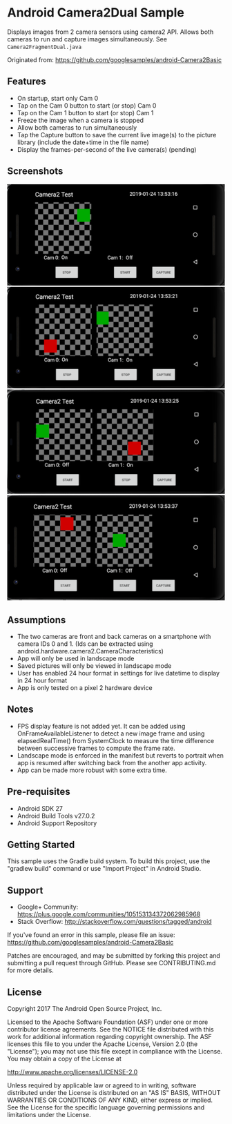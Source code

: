 
Android Camera2Dual Sample
===================================

Displays images from 2 camera sensors using camera2 API. Allows both cameras
to run and capture images simultaneously. See `Camera2FragmentDual.java`

Originated from:
https://github.com/googlesamples/android-Camera2Basic


Features
------------

- On startup, start only Cam 0
- Tap on the Cam 0 button to start (or stop) Cam 0
- Tap on the Cam 1 button to start (or stop) Cam 1
- Freeze the image when a camera is stopped
- Allow both cameras to run simultaneously
- Tap the Capture button to save the current live image(s) to the picture library (include the
  date+time in the file name)
- Display the frames-per-second of the live camera(s) (pending)

Screenshots
-------------

<img src="screenshots/cam0.png" alt="Screenshot"/>
<img src="screenshots/cam0-1-a.png" alt="Screenshot"/>
<img src="screenshots/cam0-1-b.png" alt="Screenshot"/>
<img src="screenshots/cam0-1-c.png" alt="Screenshot"/>

Assumptions
-------------

- The two cameras are front and back cameras on a smartphone with camera IDs 0 and 1.
    (Ids can be extracted using android.hardware.camera2.CameraCharacteristics)
- App will only be used in landscape mode
- Saved pictures will only be viewed in landscape mode
- User has enabled 24 hour format in settings for live datetime to display in 24 hour format
- App is only tested on a pixel 2 hardware device

Notes
-----------

- FPS display feature is not added yet. It can be added using OnFrameAvailableListener to
  detect a new image frame and using elapsedRealTime() from SystemClock to measure the
  time difference between successive frames to compute the frame rate.
- Landscape mode is enforced in the manifest but reverts to portrait when app is resumed after
  switching back from the another app activity.
- App can be made more robust with some extra time.

Pre-requisites
--------------

- Android SDK 27
- Android Build Tools v27.0.2
- Android Support Repository


Getting Started
---------------

This sample uses the Gradle build system. To build this project, use the
"gradlew build" command or use "Import Project" in Android Studio.

Support
-------

- Google+ Community: https://plus.google.com/communities/105153134372062985968
- Stack Overflow: http://stackoverflow.com/questions/tagged/android

If you've found an error in this sample, please file an issue:
https://github.com/googlesamples/android-Camera2Basic

Patches are encouraged, and may be submitted by forking this project and
submitting a pull request through GitHub. Please see CONTRIBUTING.md for more details.

License
-------

Copyright 2017 The Android Open Source Project, Inc.

Licensed to the Apache Software Foundation (ASF) under one or more contributor
license agreements.  See the NOTICE file distributed with this work for
additional information regarding copyright ownership.  The ASF licenses this
file to you under the Apache License, Version 2.0 (the "License"); you may not
use this file except in compliance with the License.  You may obtain a copy of
the License at

http://www.apache.org/licenses/LICENSE-2.0

Unless required by applicable law or agreed to in writing, software
distributed under the License is distributed on an "AS IS" BASIS, WITHOUT
WARRANTIES OR CONDITIONS OF ANY KIND, either express or implied.  See the
License for the specific language governing permissions and limitations under
the License.
